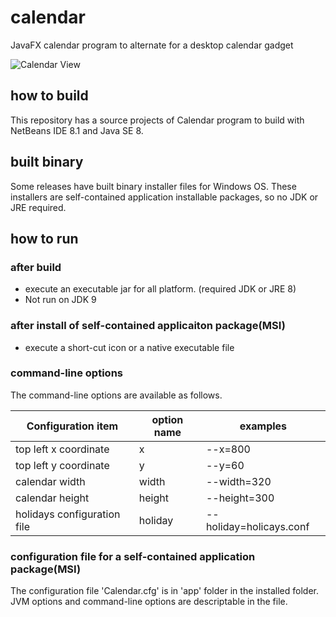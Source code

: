 # calendar
JavaFX calendar program to alternate for a desktop calendar gadget

![Calendar View](http://cdn-ak.f.st-hatena.com/images/fotolife/t/torutk/20160717/20160717202502.png)

## how to build

This repository has a source projects of Calendar program to build with NetBeans IDE 8.1 and Java SE 8.

## built binary

Some releases have built binary installer files for Windows OS.
These installers are self-contained application installable packages, so no JDK or JRE required.

## how to run

### after build

- execute an executable jar for all platform. (required JDK or JRE 8)
- Not run on JDK 9

### after install of self-contained applicaiton package(MSI)

- execute a short-cut icon or a native executable file

### command-line options

The command-line options are available as follows.

|Configuration item |option name | examples |
|---|---|---|
|top left x coordinate | x     | --x=800 |
|top left y coordinate | y     | --y=60  |
|calendar width        | width | --width=320 |
|calendar height       | height| --height=300 |
|holidays configuration file | holiday | --holiday=holicays.conf |

### configuration file for a self-contained application package(MSI)

The configuration file 'Calendar.cfg' is in 'app' folder in the installed folder.
JVM options and command-line options are descriptable in the file.


